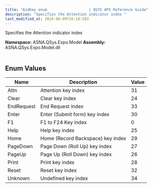 ```yaml
---
title: "AidKey enum                   | QSYS API Reference Guide"
description: "Specifies the Attention indicator index "
last_modified_at: 2024-08-09T16:18:58Z
---
```


Specifies the Attention indicator index

**Namespace:** ASNA.QSys.Expo.Model
**Assembly:** ASNA.QSys.Expo.Model.dll
<br>
<br>

## Enum Values

| Name | Description | Value
| --- | --- | --- 
| Attn | Attention key index | 31 |
| Clear | Clear key index | 24 |
| EndRequest | End Request index | 33 |
| Enter | Enter (Submit form) key index | 30 |
| F1 | F1 to F24 Key index | 0 |
| Help | Help key index | 25 |
| Home | Home (Record Backspace) key index  | 29 |
| PageDown | Page Down (Roll Up) key index | 27 |
| PageUp | Page Up (Roll Down) key index | 26 |
| Print | Print key index | 28 |
| Reset | Reset key index | 32 |
| Unknown | Undefined key index | 34 |
